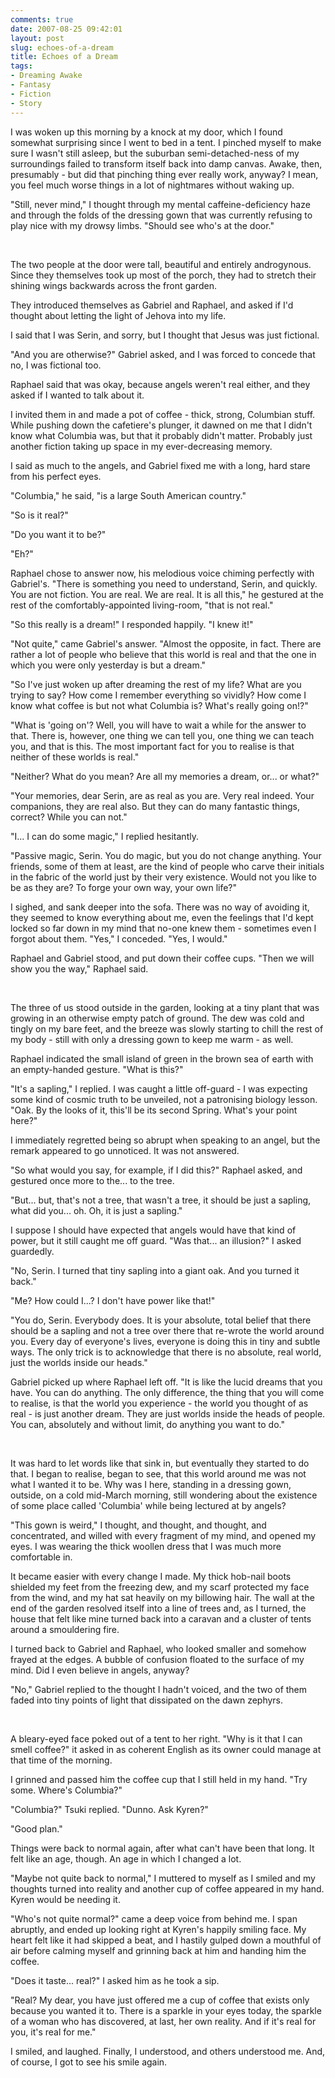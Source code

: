 ```yaml
---
comments: true
date: 2007-08-25 09:42:01
layout: post
slug: echoes-of-a-dream
title: Echoes of a Dream
tags:
- Dreaming Awake
- Fantasy
- Fiction
- Story
---
```


<div class="story" markdown="1">
<p>I was woken up this morning by a knock at my door, which I found somewhat surprising since I went to bed in a tent. I pinched myself to make sure I wasn&#039;t still asleep, but the suburban semi-detached-ness of my surroundings failed to transform itself back into damp canvas. Awake, then, presumably - but did that pinching thing ever really work, anyway? I mean, you feel much worse things in a lot of nightmares without waking up.</p>
<p>"Still, never mind," I thought through my mental caffeine-deficiency haze and through the folds of the dressing gown that was currently refusing to play nice with my drowsy limbs. "Should see who&#039;s at the door."</p>
<br />
<p>The two people at the door were tall, beautiful and entirely androgynous. Since they themselves took up most of the porch, they had to stretch their shining wings backwards across the front garden.</p>
<p>They introduced themselves as Gabriel and Raphael, and asked if I&#039;d thought about letting the light of Jehova into my life.</p>
<p>I said that I was Serin, and sorry, but I thought that Jesus was just fictional.</p>
<p>"And you are otherwise?" Gabriel asked, and I was forced to concede that no, I was fictional too.</p>
<p>Raphael said that was okay, because angels weren&#039;t real either, and they asked if I wanted to talk about it.</p>
<p>I invited them in and made a pot of coffee - thick, strong, Columbian stuff. While pushing down the cafetiere&#039;s plunger, it dawned on me that I didn&#039;t know what Columbia was, but that it probably didn&#039;t matter. Probably just another fiction taking up space in my ever-decreasing memory.</p>
<p>I said as much to the angels, and Gabriel fixed me with a long, hard stare from his perfect eyes.</p>
<p>"Columbia," he said, "is a large South American country."</p>
<p>"So is it real?"</p>
<p>"Do you want it to be?"</p>
<p>"Eh?"</p>
<p>Raphael chose to answer now, his melodious voice chiming perfectly with Gabriel&#039;s. "There is something you need to understand, Serin, and quickly. You are not fiction. You are real. We are real. It is all this," he gestured at the rest of the comfortably-appointed living-room, "that is not real."</p>
<p>"So this really is a dream!" I responded happily. "I knew it!"</p>
<p>"Not quite," came Gabriel&#039;s answer. "Almost the opposite, in fact. There are rather a lot of people who believe that this world is real and that the one in which you were only yesterday is but a dream."</p>
<p>"So I&#039;ve just woken up after dreaming the rest of my life? What are you trying to say? How come I remember everything so vividly? How come I know what coffee is but not what Columbia is? What&#039;s really going on!?"</p>
<p>"What is &#039;going on&#039;? Well, you will have to wait a while for the answer to that. There is, however, one thing we can tell you, one thing we can teach you, and that is this. The most important fact for you to realise is that neither of these worlds is real."</p>
<p>"Neither? What do you mean? Are all my memories a dream, or... or what?"</p>
<p>"Your memories, dear Serin, are as real as you are. Very real indeed. Your companions, they are real also. But they can do many fantastic things, correct? While you can not."</p>
<p>"I... I can do some magic," I replied hesitantly.</p>
<p>"Passive magic, Serin. You do magic, but you do not change anything. Your friends, some of them at least, are the kind of people who carve their initials in the fabric of the world just by their very existence. Would not you like to be as they are? To forge your own way, your own life?"</p>
<p>I sighed, and sank deeper into the sofa. There was no way of avoiding it, they seemed to know everything about me, even the feelings that I&#039;d kept locked so far down in my mind that no-one knew them - sometimes even I forgot about them. "Yes," I conceded. "Yes, I would."</p>
<p>Raphael and Gabriel stood, and put down their coffee cups. "Then we will show you the way," Raphael said.</p>
<br />
<p>The three of us stood outside in the garden, looking at a tiny plant that was growing in an otherwise empty patch of ground. The dew was cold and tingly on my bare feet, and the breeze was slowly starting to chill the rest of my body - still with only a dressing gown to keep me warm - as well.</p>
<p>Raphael indicated the small island of green in the brown sea of earth with an empty-handed gesture. "What is this?"</p>
<p>"It&#039;s a sapling," I replied. I was caught a little off-guard - I was expecting some kind of cosmic truth to be unveiled, not a patronising biology lesson. "Oak. By the looks of it, this&#039;ll be its second Spring. What&#039;s your point here?"</p>
<p>I immediately regretted being so abrupt when speaking to an angel, but the remark appeared to go unnoticed. It was not answered.</p>
<p>"So what would you say, for example, if I did this?" Raphael asked, and gestured once more to the... to the tree.</p>
<p>"But... but, that&#039;s not a tree, that wasn&#039;t a tree, it should be just a sapling, what did you... oh. Oh, it is just a sapling."</p>
<p>I suppose I should have expected that angels would have that kind of power, but it still caught me off guard. "Was that... an illusion?" I asked guardedly.</p>
<p>"No, Serin. I turned that tiny sapling into a giant oak. And you turned it back."</p>
<p>"Me? How could I...? I don&#039;t have power like that!"</p>
<p>"You do, Serin. Everybody does. It is your absolute, total belief that there should be a sapling and not a tree over there that re-wrote the world around you. Every day of everyone&#039;s lives, everyone is doing this in tiny and subtle ways. The only trick is to acknowledge that there is no absolute, real world, just the worlds inside our heads."</p>
<p>Gabriel picked up where Raphael left off. "It is like the lucid dreams that you have. You can do anything. The only difference, the thing that you will come to realise, is that the world you experience - the world you thought of as real - is just another dream. They are just worlds inside the heads of people. You can, absolutely and without limit, do anything you want to do."</p>
<br />
<p>It was hard to let words like that sink in, but eventually they started to do that. I began to realise, began to see, that this world around me was not what I wanted it to be. Why was I here, standing in a dressing gown, outside, on a cold mid-March morning, still wondering about the existence of some place called &#039;Columbia&#039; while being lectured at by angels?</p>
<p>"This gown is weird," I thought, and thought, and thought, and concentrated, and willed with every fragment of my mind, and opened my eyes. I was wearing the thick woollen dress that I was much more comfortable in.</p>
<p>It became easier with every change I made. My thick hob-nail boots shielded my feet from the freezing dew, and my scarf protected my face from the wind, and my hat sat heavily on my billowing hair. The wall at the end of the garden resolved itself into a line of trees and, as I turned, the house that felt like mine turned back into a caravan and a cluster of tents around a smouldering fire.</p>
<p>I turned back to Gabriel and Raphael, who looked smaller and somehow frayed at the edges. A bubble of confusion floated to the surface of my mind. Did I even believe in angels, anyway?</p>
<p>"No," Gabriel replied to the thought I hadn&#039;t voiced, and the two of them faded into tiny points of light that dissipated on the dawn zephyrs.</p>
<br />
<p>A bleary-eyed face poked out of a tent to her right. "Why is it that I can smell coffee?" it asked in as coherent English as its owner could manage at that time of the morning.</p>
<p>I grinned and passed him the coffee cup that I still held in my hand. "Try some. Where&#039;s Columbia?"</p>
<p>"Columbia?" Tsuki replied. "Dunno. Ask Kyren?"</p>
<p>"Good plan."</p>
<p>Things were back to normal again, after what can&#039;t have been that long. It felt like an age, though. An age in which I changed a lot.</p>
<p>"Maybe not quite back to normal," I muttered to myself as I smiled and my thoughts turned into reality and another cup of coffee appeared in my hand. Kyren would be needing it.</p>
<p>"Who&#039;s not quite normal?" came a deep voice from behind me. I span abruptly, and ended up looking right at Kyren&#039;s happily smiling face. My heart felt like it had skipped a beat, and I hastily gulped down a mouthful of air before calming myself and grinning back at him and handing him the coffee.</p>
<p>"Does it taste... real?" I asked him as he took a sip.</p>
<p>"Real? My dear, you have just offered me a cup of coffee that exists only because you wanted it to. There is a sparkle in your eyes today, the sparkle of a woman who has discovered, at last, her own reality. And if it&#039;s real for you, it&#039;s real for me."</p>
<p>I smiled, and laughed. Finally, I understood, and others understood me. And, of course, I got to see his smile again.</p>
</div>
